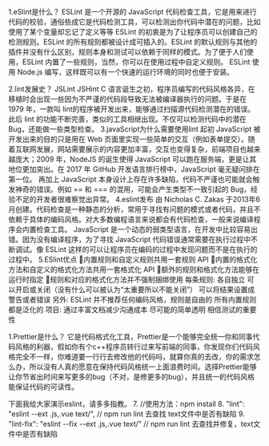 1.eSlint是什么？
    ESLint 是一个开源的 JavaScript 代码检查工具，它是用来进行代码的校验，通俗些成它是代码检测工具，可以检测出你代码中潜在的问题，比如使用了某个变量却忘记了定义等等
    ESLint 的初衷是为了让程序员可以创建自己的检测规则。ESLint 的所有规则都被设计成可插入的。ESLint 的默认规则与其他的插件并没有什么区别，规则本身和测试可以依赖于同样的模式。为了便于人们使用，ESLint 内置了一些规则，当然，你可以在使用过程中自定义规则。
    ESLint 使用 Node.js 编写，这样既可以有一个快速的运行环境的同时也便于安装。

2.lint发展史？   JSLint    JSHint
    C 语言诞生之初，程序员编写的代码风格各异，在移植时会出现一些因为不严谨的代码段导致无法被编译器执行的问题。于是在 1979 年，一款叫 lint的程序被开发出来，能够通过扫描源代码检测潜在的错误。此后 lint 的功能不断完善，类似的工具相继出现。不仅可以检测代码中的潜在 Bug，还能做一些类型检查。
3.javaScript为什么需要使用lint
    起初 JavaScript 被开发出来的目的只是用在 Web 页面里实现一些简单的交互（例如表单提交）。随着互联网发展，网站需要展示的内容更加丰富，交互也变得复杂，前端项目也越来越庞大；2009 年，NodeJS 的诞生使得 JavaScript 可以跑在服务端，更是让其地位更加突出。在 2017 年 GitHub 开发语言排行榜中，JavaScript 毫无疑问排在第一位。
    再加上 JavaScript 本身设计上存在许多缺陷，代码不严谨也可能就会触发神奇的错误。例如 == 和 === 的混用，可能会产生类型不一致引起的 Bug，经验不足的开发者很难察觉出异常。
4.eslint发布 
    由 Nicholas C. Zakas 于2013年6月创建。代码检查是一种静态的分析，常用于寻找有问题的模式或者代码，并且不依赖于具体的编码风格。对大多数编程语言来说都会有代码检查，一般来说编译程序会内置检查工具。
    JavaScript 是一个动态的弱类型语言，在开发中比较容易出错。因为没有编译程序，为了寻找 JavaScript 代码错误通常需要在执行过程中不断调试。像 ESLint 这样的可以让程序员在编码的过程中发现问题而不是在执行的过程中。
5.ESlint优点
    内置规则和自定义规则共用一套规则 API
    内置的格式化方法和自定义的格式化方法共用一套格式化 API
    额外的规则和格式化方法能够在运行时指定
    规则和对应的格式化方法并不强制捆绑使用
    每条规则:
    各自独立
    可以开启或关闭（没有什么可以被认为“太重要所以不能关闭”）
    可以将结果设置成警告或者错误
    另外:
    ESLint 并不推荐任何编码风格，规则是自由的
    所有内置规则都是泛化的
    项目:
    通过丰富文档减少沟通成本
    尽可能的简单透明
    相信测试的重要性

1.Prettier是什么？
它是代码格式化工具，Prettier是一个能够完全统一你和同事代码风格的利器，假如你有个c++程序员转行过来写前端的同事，你发现你们代码风格完全不一样，你难道要一行行去修改他的代码吗，就算你真的去改，你的需求怎么办，所以没有人真的愿意在保持代码风格统一上面浪费时间。选择Prettier能够让你节省出时间来写更多的bug（不对，是修更多的bug），并且统一的代码风格能保证代码的可读性。

下面我给大家演示eslint，请多多指教。
7. //使用方法：npm install
8. "lint": "eslint --ext .js,.vue text/",   // npm run lint 去查找 text文件中是否有缺陷
9. "lint-fix": "eslint --fix --ext .js,.vue text/"  // npm run lint 去查找并修复，text文件中是否有缺陷